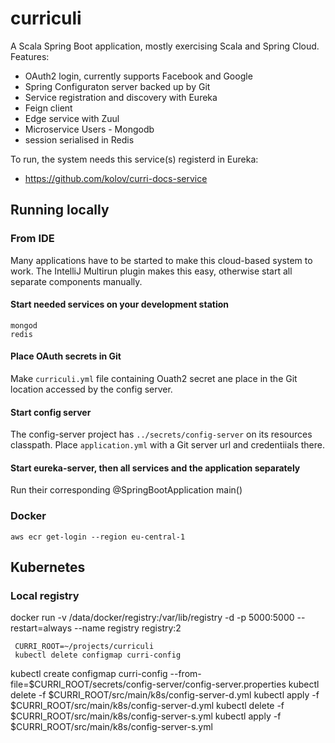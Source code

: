 # curriculi

A Scala Spring Boot application, mostly exercising Scala and Spring Cloud. Features:
- OAuth2 login, currently supports Facebook and Google
- Spring Configuraton server backed up by Git
- Service registration and discovery with Eureka
- Feign client
- Edge service with Zuul
- Microservice Users - Mongodb
- session serialised in Redis

To run, the system needs this service(s) registerd in Eureka:
- https://github.com/kolov/curri-docs-service

## Running locally

### From IDE 

Many applications have to be started to make this cloud-based system to work.
The IntelliJ Multirun plugin makes this easy, otherwise start all separate components 
manually.
#### Start needed services on your development station
	mongod
	redis
#### Place OAuth secrets in Git
Make `curriculi.yml` file containing Ouath2 secret ane place in the Git location accessed by 
the config server.
#### Start config server
The config-server project has `../secrets/config-server` on its resources classpath. 
Place `application.yml` with a Git server url and credentiials there.
#### Start eureka-server, then all services and the application separately
Run their corresponding @SpringBootApplication main()

### Docker  

    aws ecr get-login --region eu-central-1

 
    
## Kubernetes

### Local registry
   docker run -v /data/docker/registry:/var/lib/registry -d -p 5000:5000 --restart=always --name registry registry:2

	 CURRI_ROOT=~/projects/curriculi
	 kubectl delete configmap curri-config
   kubectl create configmap curri-config --from-file=$CURRI_ROOT/secrets/config-server/config-server.properties
   kubectl delete -f $CURRI_ROOT/src/main/k8s/config-server-d.yml
   kubectl apply -f $CURRI_ROOT/src/main/k8s/config-server-d.yml
   kubectl delete -f $CURRI_ROOT/src/main/k8s/config-server-s.yml
   kubectl apply -f $CURRI_ROOT/src/main/k8s/config-server-s.yml
